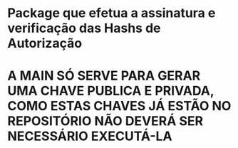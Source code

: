 # Package que efetua a assinatura e verificação das Hashs de Autorização

# A MAIN SÓ SERVE PARA GERAR UMA CHAVE PUBLICA E PRIVADA, COMO ESTAS CHAVES JÁ ESTÃO NO REPOSITÓRIO NÃO DEVERÁ SER NECESSÁRIO EXECUTÁ-LA
